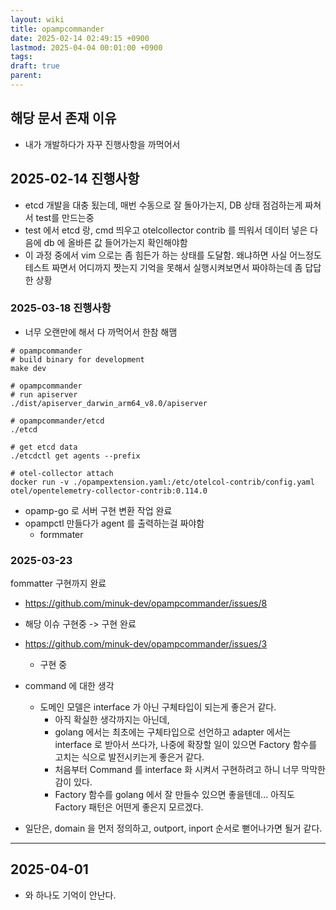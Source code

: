 ```yaml
---
layout: wiki
title: opampcommander
date: 2025-02-14 02:49:15 +0900
lastmod: 2025-04-04 00:01:00 +0900
tags: 
draft: true
parent: 
---
```

## 해당 문서 존재 이유
- 내가 개발하다가 자꾸 진행사항을 까먹어서

## 2025-02-14 진행사항
- etcd 개발을 대충 됬는데, 매번 수동으로 잘 돌아가는지, DB 상태 점검하는게 짜쳐서 test를 만드는중
- test 에서 etcd 랑, cmd 띄우고 otelcollector contrib 를 띄워서 데이터 넣은 다음에 db 에 올바른 값 들어가는지 확인해야함
- 이 과정 중에서 vim 으로는 좀 힘든가 하는 상태를 도달함. 왜냐하면 사실 어느정도 테스트 짜면서 어디까지 짯는지 기억을 못해서 실행시켜보면서 짜야하는데 좀 답답한 상황


### 2025-03-18 진행사항
- 너무 오랜만에 해서 다 까먹어서 한참 해맴

```
# opampcommander
# build binary for development
make dev
```

```
# opampcommander
# run apiserver
./dist/apiserver_darwin_arm64_v8.0/apiserver
```

```
# opampcommander/etcd
./etcd

# get etcd data
./etcdctl get agents --prefix
```

```
# otel-collector attach
docker run -v ./opampextension.yaml:/etc/otelcol-contrib/config.yaml otel/opentelemetry-collector-contrib:0.114.0
```

- opamp-go 로 서버 구현 변환 작업 완료
- opampctl 만들다가 agent 를 출력하는걸 짜야함
	- formmater

### 2025-03-23
fommatter 구현까지 완료
- https://github.com/minuk-dev/opampcommander/issues/8
- 해당 이슈 구현중 -> 구현 완료

- https://github.com/minuk-dev/opampcommander/issues/3
	- 구현 중

- command 에 대한 생각
	- 도메인 모델은 interface 가 아닌 구체타입이 되는게 좋은거 같다.
		- 아직 확실한 생각까지는 아닌데,
		- golang 에서는 최초에는 구체타입으로 선언하고 adapter 에서는 interface 로 받아서 쓰다가, 나중에 확장할 일이 있으면 Factory 함수를 고치는 식으로 발전시키는게 좋은거 같다.
		- 처음부터 Command 를 interface 화 시켜서 구현하려고 하니 너무 막막한 감이 있다.
		- Factory 함수를 golang 에서 잘 만들수 있으면 좋을텐데... 아직도 Factory 패턴은 어떤게 좋은지 모르겠다.
- 일단은, domain 을 먼저 정의하고, outport, inport 순서로 뻗어나가면 될거 같다.

---
## 2025-04-01
- 와 하나도 기억이 안난다.

